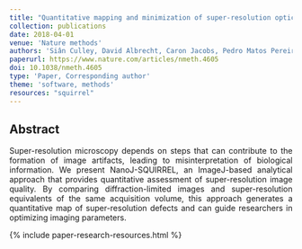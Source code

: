 ```yaml
---
title: "Quantitative mapping and minimization of super-resolution optical imaging artifacts"
collection: publications
date: 2018-04-01
venue: 'Nature methods'
authors: 'Siân Culley, David Albrecht, Caron Jacobs, Pedro Matos Pereira, Christophe Leterrier, Jason Mercer, Ricardo Henriques'
paperurl: https://www.nature.com/articles/nmeth.4605
doi: 10.1038/nmeth.4605
type: 'Paper, Corresponding author'
theme: 'software, methods'
resources: "squirrel"
---
```


<h2> Abstract </h2>
<p align= "justify">
Super-resolution microscopy depends on steps that can contribute to the formation of image artifacts, leading to misinterpretation of biological information. We present NanoJ-SQUIRREL, an ImageJ-based analytical approach that provides quantitative assessment of super-resolution image quality. By comparing diffraction-limited images and super-resolution equivalents of the same acquisition volume, this approach generates a quantitative map of super-resolution defects and can guide researchers in optimizing imaging parameters.

{% include paper-research-resources.html %}
